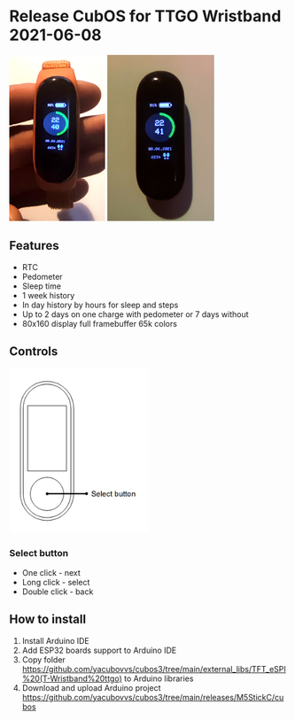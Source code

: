 # Release CubOS for TTGO Wristband 2021-06-08

<img alt="CubOS onM5StickC view" src="images\image2.png" height="300">
<img alt="CubOS onM5StickC view" src="images\image.png" height="300">

## Features
* RTC
* Pedometer
* Sleep time
* 1 week history
* In day history by hours for sleep and steps
* Up to 2 days on one charge with pedometer or 7 days without
* 80x160 display full framebuffer 65k colors


## Controls
<img alt="CubOS onM5StickC view" src="images\ttgo_wristband_scheme.png" width="250">

### Select button
* One click - next
* Long click - select
* Double click - back

## How to install
1. Install Arduino IDE
2. Add ESP32 boards support to Arduino IDE
3. Copy folder https://github.com/yacubovvs/cubos3/tree/main/external_libs/TFT_eSPI%20(T-Wristband%20ttgo) to Arduino libraries
4. Download and upload Arduino project https://github.com/yacubovvs/cubos3/tree/main/releases/M5StickC/cubos
